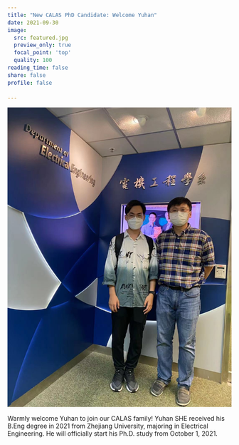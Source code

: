 ```yaml
---
title: "New CALAS PhD Candidate: Welcome Yuhan"
date: 2021-09-30
image:
  src: featured.jpg
  preview_only: true
  focal_point: 'top'
  quality: 100
reading_time: false
share: false
profile: false

---
```


<!--more-->

![](image.jpg)

Warmly welcome Yuhan to join our CALAS family! Yuhan SHE received his B.Eng degree in 2021 from Zhejiang University, majoring in Electrical Engineering. He will officially start his Ph.D. study from October 1, 2021.